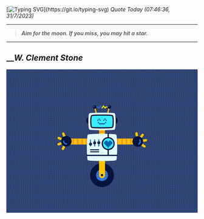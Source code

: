 [![Typing SVG](https://readme-typing-svg.herokuapp.com?font=Press+Start+2P&color=C2F784&size=35&width=900&height=100&lines=Hello+World%2C+I'm+Hung+!)](https://git.io/typing-svg) 
_Quote Today (07:46:36, 31/7/2023)_
___
>**_Aim for the moon. If you miss, you may hit a star._**
___

## __**_W. Clement Stone_**

![RobotDance](src/assets/images/robot-dancing-dribble.gif?style=center)
